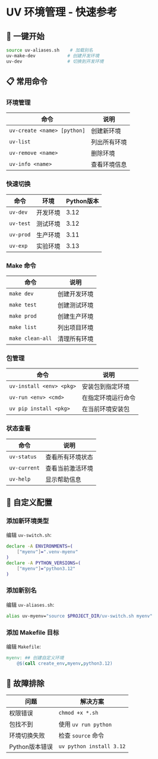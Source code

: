 # UV 环境管理 - 快速参考

## 🚀 一键开始
```bash
source uv-aliases.sh    # 加载别名
uv-make-dev            # 创建开发环境
uv-dev                 # 切换到开发环境
```

## 📋 常用命令

### 环境管理
| 命令 | 说明 |
|------|------|
| `uv-create <name> [python]` | 创建新环境 |
| `uv-list` | 列出所有环境 |
| `uv-remove <name>` | 删除环境 |
| `uv-info <name>` | 查看环境信息 |

### 快速切换
| 命令 | 环境 | Python版本 |
|------|------|-------------|
| `uv-dev` | 开发环境 | 3.12 |
| `uv-test` | 测试环境 | 3.12 |
| `uv-prod` | 生产环境 | 3.11 |
| `uv-exp` | 实验环境 | 3.13 |

### Make 命令
| 命令 | 说明 |
|------|------|
| `make dev` | 创建开发环境 |
| `make test` | 创建测试环境 |
| `make prod` | 创建生产环境 |
| `make list` | 列出项目环境 |
| `make clean-all` | 清理所有环境 |

### 包管理
| 命令 | 说明 |
|------|------|
| `uv-install <env> <pkg>` | 安装包到指定环境 |
| `uv-run <env> <cmd>` | 在指定环境运行命令 |
| `uv pip install <pkg>` | 在当前环境安装包 |

### 状态查看
| 命令 | 说明 |
|------|------|
| `uv-status` | 查看所有环境状态 |
| `uv-current` | 查看当前激活环境 |
| `uv-help` | 显示帮助信息 |

## 🔧 自定义配置

### 添加新环境类型
编辑 `uv-switch.sh`:
```bash
declare -A ENVIRONMENTS=(
    ["myenv"]=".venv-myenv"
)
declare -A PYTHON_VERSIONS=(
    ["myenv"]="python3.12"
)
```

### 添加新别名
编辑 `uv-aliases.sh`:
```bash
alias uv-myenv="source $PROJECT_DIR/uv-switch.sh myenv"
```

### 添加 Makefile 目标
编辑 `Makefile`:
```makefile
myenv: ## 创建自定义环境
	@$(call create_env,myenv,python3.12)
```

## 🐛 故障排除

| 问题 | 解决方案 |
|------|----------|
| 权限错误 | `chmod +x *.sh` |
| 包找不到 | 使用 `uv run python` |
| 环境切换失败 | 检查 `source` 命令 |
| Python版本错误 | `uv python install 3.12` |
